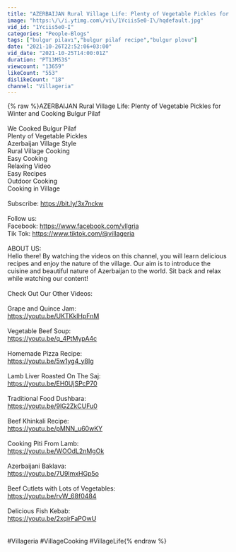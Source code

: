 ```yaml
---
title: "AZERBAIJAN Rural Village Life: Plenty of Vegetable Pickles for Winter and Cooking Bulgur Pilaf"
image: "https:\/\/i.ytimg.com\/vi\/1Yciis5e0-I\/hqdefault.jpg"
vid_id: "1Yciis5e0-I"
categories: "People-Blogs"
tags: ["bulgur pilavı","bulgur pilaf recipe","bulgur plovu"]
date: "2021-10-26T22:52:06+03:00"
vid_date: "2021-10-25T14:00:01Z"
duration: "PT13M53S"
viewcount: "13659"
likeCount: "553"
dislikeCount: "18"
channel: "Villageria"
---
```

{% raw %}AZERBAIJAN Rural Village Life: Plenty of Vegetable Pickles for Winter and Cooking Bulgur Pilaf<br /> <br />We Cooked Bulgur Pilaf<br />Plenty of Vegetable Pickles<br />Azerbaijan Village Style<br />Rural Village Cooking<br />Easy Cooking<br />Relaxing Video<br />Easy Recipes<br />Outdoor Cooking<br />Cooking in Village<br /><br />Subscribe: <a rel="nofollow" target="blank" href="https://bit.ly/3x7nckw">https://bit.ly/3x7nckw</a><br /><br />Follow us:<br />Facebook: <a rel="nofollow" target="blank" href="https://www.facebook.com/vllgria">https://www.facebook.com/vllgria</a><br />Tik Tok: <a rel="nofollow" target="blank" href="https://www.tiktok.com/@villageria">https://www.tiktok.com/@villageria</a><br /><br />ABOUT US:<br />Hello there! By watching the videos on this channel, you will learn delicious recipes and enjoy the nature of the village. Our aim is to introduce the cuisine and beautiful nature of Azerbaijan to the world. Sit back and relax while watching our content!<br /><br />Check Out Our Other Videos:<br /><br />Grape and Quince Jam:<br /><a rel="nofollow" target="blank" href="https://youtu.be/UKTKklHpFnM">https://youtu.be/UKTKklHpFnM</a><br /><br />Vegetable Beef Soup:<br /><a rel="nofollow" target="blank" href="https://youtu.be/q_4PtMypA4c">https://youtu.be/q_4PtMypA4c</a><br /><br />Homemade Pizza Recipe:<br /><a rel="nofollow" target="blank" href="https://youtu.be/5w1yg4_y8Ig">https://youtu.be/5w1yg4_y8Ig</a><br /><br />Lamb Liver Roasted On The Saj:<br /><a rel="nofollow" target="blank" href="https://youtu.be/EH0UjSPcP70">https://youtu.be/EH0UjSPcP70</a><br /><br />Traditional Food Dushbara:<br /><a rel="nofollow" target="blank" href="https://youtu.be/9lG2ZkCUFu0">https://youtu.be/9lG2ZkCUFu0</a><br /><br />Beef Khinkali Recipe:<br /><a rel="nofollow" target="blank" href="https://youtu.be/pMNN_u60wKY">https://youtu.be/pMNN_u60wKY</a><br /><br />Cooking Piti From Lamb:<br /><a rel="nofollow" target="blank" href="https://youtu.be/WOOdL2nMgOk">https://youtu.be/WOOdL2nMgOk</a><br /><br />Azerbaijani Baklava:<br /><a rel="nofollow" target="blank" href="https://youtu.be/7U9lmxHGp5o">https://youtu.be/7U9lmxHGp5o</a><br /><br />Beef Cutlets with Lots of Vegetables:<br /><a rel="nofollow" target="blank" href="https://youtu.be/rvW_68f0484">https://youtu.be/rvW_68f0484</a><br /><br />Delicious Fish Kebab:<br /><a rel="nofollow" target="blank" href="https://youtu.be/2xqirFaPOwU">https://youtu.be/2xqirFaPOwU</a><br /><br /><br />#Villageria #VillageCooking #VillageLife{% endraw %}

